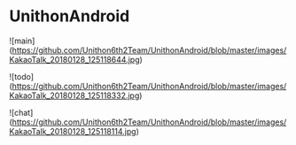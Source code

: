 # UnithonAndroid

![main] (https://github.com/Unithon6th2Team/UnithonAndroid/blob/master/images/KakaoTalk_20180128_125118644.jpg)

![todo] (https://github.com/Unithon6th2Team/UnithonAndroid/blob/master/images/KakaoTalk_20180128_125118332.jpg)

![chat] (https://github.com/Unithon6th2Team/UnithonAndroid/blob/master/images/KakaoTalk_20180128_125118114.jpg)
